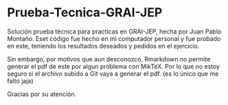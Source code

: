 # Prueba-Tecnica-GRAI-JEP
Solución prueba técnica para practicas en GRAI-JEP, hecha por Juan Pablo Montaño. Eset código fue hecho en mi computador personal y fue probado en este, teniendo los resultados deseados y pedidos en el ejercicio.

Sin embargo, por motivos que aun desconozco, Rmarkdown no permite generar el pdf de este por algun problema con MikTeX. Por lo que no estoy seguro si el archivo subido a Git vaya a generar el pdf. (es lo único que me faltó jaja)

Gracias por su atención.
